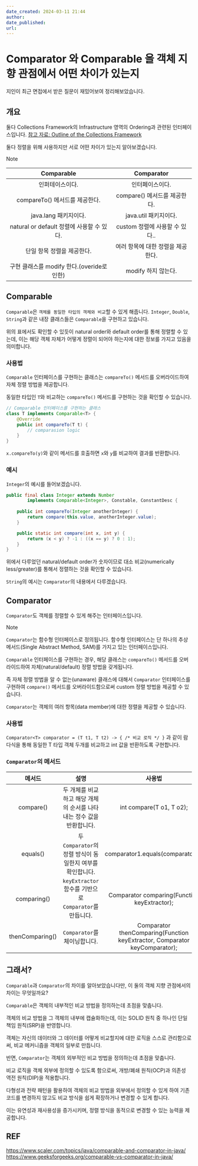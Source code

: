 ```yaml
---
date_created: 2024-03-11 21:44
author:
date_published:
url:
---
```

# Comparator 와 Comparable 을 객체 지향 관점에서 어떤 차이가 있는지

지인이 최근 면접에서 받은 질문이 재밌어보여 정리해보았습니다.

## 개요

둘다 Collections Framework의 Infrastructure 영역의 Ordering과 관련된 인터페이스입니다.
[참고 자료: Outline of the Collections Framework](https://docs.oracle.com/en/java/javase/17/docs/api/java.base/java/util/doc-files/coll-reference.html)

둘다 정렬을 위해 사용하지만 서로 어떤 차이가 있는지 알아보겠습니다.

> [!NOTE]
>
> |            Comparable            |      Comparator       |
> |:--------------------------------:|:---------------------:|
> |             인퍼테이스이다.             |       인터페이스이다.        |
> |      compareTo() 메서드를 제공한다.      | compare() 메서드를 제공한다.  |
> |         java.lang 패키지이다.         |   java.util 패키지이다.    |
> | natural or default 정렬에 사용할 수 있다. | custom 정렬에 사용할 수 있다.. |
> |         단일 항목 정렬을 제공한다.          |  여러 항목에 대한 정렬을 제공한다.  |
> | 구현 클래스를 modify 한다.(overide로 인한)  |    modify 하지 않는다.     |

## Comparable

`Comparable`은 `객체를 동일한 타입의 객체와 비교`할 수 있게 해줍니다.
`Integer`, `Double`, `String`과 같은 내장 클래스들은 `Comparable`을 구현하고 있습니다.

위의 표에서도 확인할 수 있듯이 natural order와 default order를 통해 정렬할 수 있는데, 이는 해당 객체 자체가 어떻게 정렬이 되어야 하는지에 대한 정보를 가지고 있음을 의미합니다.

### 사용법

`Comparable` 인터페이스를 구현하는 클래스는 `compareTo()` 메서드를 오버라이드하여 자체 정렬 방법을 제공합니다.

동일한 타입인 `T`와 비교하는 `compareTo()` 메서드를 구현하는 것을 확인할 수 있습니다.

```Java
// Comparable 인터페이스를 구현하는 클래스
class T implements Comparable<T> {
    @Override
    public int compareTo(T t) {
        // comparasion logic
    }
}
```

`x.compareTo(y)`와 같이 메서드를 호출하면 `x`와 `y`를 비교하여 결과를 반환합니다.

### 예시

`Integer`의 예시를 들어보겠습니다.

```java
public final class Integer extends Number
        implements Comparable<Integer>, Constable, ConstantDesc {
        
    public int compareTo(Integer anotherInteger) {
        return compare(this.value, anotherInteger.value);
    }

    public static int compare(int x, int y) {
        return (x < y) ? -1 : ((x == y) ? 0 : 1);
    }        
}
```

위에서 다루었던 natural/default order가 숫자이므로 대소 비교(numerically less/greater)를 통해서 정렬하는 것을 확인할 수 있습니다.

`String`의 예시는 `Comparator`의 내용에서 다루겠습니다.

## Comparator

`Comparator`도 객체를 정렬할 수 있게 해주는 인터페이스입니다.

> [!NOTE]
> `Comparator`는 함수형 인터페이스로 정의됩니다.
> 함수형 인터페이스는 단 하나의 추상 메서드(Single Abstract Method, SAM)를 가지고 있는 인터페이스입니다.

`Comparable` 인터페이스를 구현하는 경우, 해당 클래스는 `compareTo()` 메서드를 오버라이드하여 자체(natural/default) 정렬 방법을 갖게됩니다.

즉 자체 정렬 방법을 알 수 없는(unaware) 클래스에 대해서 `Comparator` 인터페이스를 구현하여 `compare()` 메서드를 오버라이드함으로써 custom 정렬 방법을 제공할 수 있습니다.

`Comparator`는 객체의 여러 항목(data member)에 대한 정렬을 제공할 수 있습니다.

### 사용법

`Comparator<T> comparator = (T t1, T t2) -> { /* 비교 로직 */ }`
과 같이 람다식을 통해 동일한 T 타입 객체 두개를 비교하고 int 값을 반환하도록 구현합니다.

### `Comparator`의 메서드

|       메서드       |                      설명                      |                                    사용법                                     |
|:---------------:|:--------------------------------------------:|:--------------------------------------------------------------------------:|
|    compare()    |   두 개체를 비교하고 해당 개체의 순서를 나타내는 정수 값을 반환합니다.	   |                          int compare(T o1, T o2);                          |
|    equals()     |   두 `Comparator`의 정렬 방식이 동일한지 여부를 확인합니다.	    |                      comparator1.equals(comparator2);                      |
|   comparing()   | `keyExtractor` 함수를 기반으로 `Comparator`를 만듭니다.	 |                Comparator comparing(Function keyExtractor);                |
| thenComparing() |            `Comparator`를 체이닝합니다.             | Comparator thenComparing(Function keyExtractor, Comparator keyComparator); |

## 그래서?

`Comparable`과 `Comparator`의 차이를 알아보았습니다만, 이 둘의 객체 지향 관점에서의 차이는 무엇일까요?

`Comparable`은 객체의 내부적인 비교 방법을 정의하는데 초점을 맞춥니다.

객체의 비교 방법을 그 객체의 내부에 캡슐화하는데, 이는 SOLID 원칙 중 하나인 단일 책임 원칙(SRP)을 반영합니다.

객체는 자신의 데이터와 그 데이터를 어떻게 비교할지에 대한 로직을 스스로 관리함으로써, 비교 메커니즘을 객체의 일부로 만듭니다.

반면, `Comparator`는 객체의 외부적인 비교 방법을 정의하는데 초점을 맞춥니다.

비교 로직을 객체 외부에 정의할 수 있도록 함으로써, 개방/폐쇄 원칙(OCP)과 의존성 역전 원칙(DIP)을 적용합니다.

다형성과 전략 패턴을 활용하여 객체의 비교 방법을 외부에서 정의할 수 있게 하여 기존 코드를 변경하지 않고도 비교 방식을 쉽게 확장하거나 변경할 수 있게 합니다.

이는 유연성과 재사용성을 증가시키며, 정렬 방식을 동적으로 변경할 수 있는 능력을 제공합니다.

## REF

https://www.scaler.com/topics/java/comparable-and-comparator-in-java/
https://www.geeksforgeeks.org/comparable-vs-comparator-in-java/
